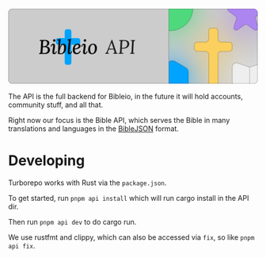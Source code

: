 ![banner](/.github/assets/gh-api.png)

The API is the full backend for Bibleio, in the future it will hold accounts, community stuff, and all that.

Right now our focus is the Bible API, which serves the Bible in many translations and languages in the [BibleJSON](https://github.com/bibleio/biblejson) format.

# Developing

Turborepo works with Rust via the `package.json`.

To get started, run `pnpm api install` which will run cargo install in the API dir.

Then run `pnpm api dev` to do cargo run.

We use rustfmt and clippy, which can also be accessed via `fix`, so like `pnpm api fix`.
